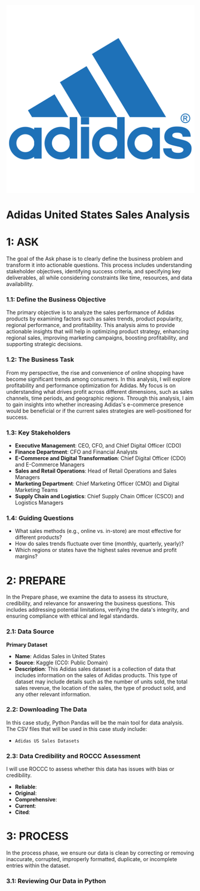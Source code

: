 ![](assets/adidas_logo.png)
# Adidas United States Sales Analysis

# 1: ASK
The goal of the Ask phase is to clearly define the business problem and transform it into actionable questions. This process includes understanding stakeholder objectives, identifying success criteria, and specifying key deliverables, all while considering constraints like time, resources, and data availability.

### 1.1: Define the Business Objective
The primary objective is to analyze the sales performance of Adidas products by examining factors such as sales trends, product popularity, regional performance, and profitability. This analysis aims to provide actionable insights that will help in optimizing product strategy, enhancing regional sales, improving marketing campaigns, boosting profitability, and supporting strategic decisions.

### 1.2: The Business Task
From my perspective, the rise and convenience of online shopping have become significant trends among consumers. In this analysis, I will explore profitability and performance optimization for Adidas. My focus is on understanding what drives profit across different dimensions, such as sales channels, time periods, and geographic regions. Through this analysis, I aim to gain insights into whether increasing Adidas's e-commerce presence would be beneficial or if the current sales strategies are well-positioned for success.

### 1.3: Key Stakeholders
- **Executive Management**: CEO, CFO, and Chief Digital Officer (CDO)
- **Finance Department**: CFO and Financial Analysts
- **E-Commerce and Digital Transformation**: Chief Digital Officer (CDO) and E-Commerce Managers
- **Sales and Retail Operations**: Head of Retail Operations and Sales Managers
- **Marketing Department**: Chief Marketing Officer (CMO) and Digital Marketing Teams
- **Supply Chain and Logistics**: Chief Supply Chain Officer (CSCO) and Logistics Managers

### 1.4: Guiding Questions
- What sales methods (e.g., online vs. in-store) are most effective for different products?
- How do sales trends fluctuate over time (monthly, quarterly, yearly)?
- Which regions or states have the highest sales revenue and profit margins?

# 2: PREPARE
In the Prepare phase, we examine the data to assess its structure, credibility, and relevance for answering the business questions. This includes addressing potential limitations, verifying the data's integrity, and ensuring compliance with ethical and legal standards.

### 2.1: Data Source
**Primary Dataset**
- **Name**: Adidas Sales in United States
- **Source**: Kaggle (CC0: Public Domain)
- **Description**: This Adidas sales dataset is a collection of data that includes information on the sales of Adidas products. This type of dataset may include details such as the number of units sold, the total sales revenue, the location of the sales, the type of product sold, and any other relevant information.

### 2.2: Downloading The Data
In this case study, Python Pandas will be the main tool for data analysis. The CSV files that will be used in this case study include:
- `Adidas US Sales Datasets`

### 2.3: Data Credibility and ROCCC Assessment
I will use ROCCC to assess whether this data has issues with bias or credibility.

- **Reliable**: 
- **Original**: 
- **Comprehensive**: 
- **Current**: 
- **Cited**: 

# 3: PROCESS
In the process phase, we ensure our data is clean by correcting or removing inaccurate, corrupted, improperly formatted, duplicate, or incomplete entries within the dataset.

### 3.1: Reviewing Our Data in Python
